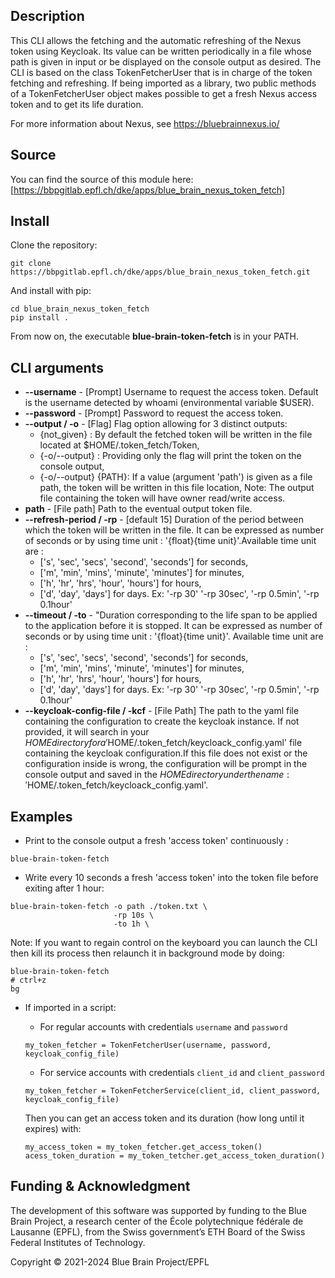 ## Description
This CLI allows the fetching and the automatic refreshing of the Nexus token using Keycloak. 
Its value can be written periodically in a file whose path is given in input or be displayed on the console output as desired.
The CLI is based on the class TokenFetcherUser that is in charge of the token fetching and 
refreshing. If being imported as a library, two public methods of a TokenFetcherUser object makes 
possible to get a fresh Nexus access token and to get its life duration.

For more information about Nexus, see https://bluebrainnexus.io/

## Source
You can find the source of this module here: [https://bbpgitlab.epfl.ch/dke/apps/blue_brain_nexus_token_fetch]

## Install
Clone the repository:
```
git clone https://bbpgitlab.epfl.ch/dke/apps/blue_brain_nexus_token_fetch.git
```

And install with pip:
```
cd blue_brain_nexus_token_fetch
pip install .
```
From now on, the executable **blue-brain-token-fetch** is in your PATH.

## CLI arguments
- **--username** - [Prompt] Username to request the access token. Default is the username detected by whoami (environmental variable $USER).
- **--password** - [Prompt] Password to request the access token.
- **--output / -o** - [Flag] Flag option allowing for 3 distinct outputs:
  - {not_given} : By default the fetched token will be written in the file located at
    $HOME/.token_fetch/Token,
  - {-o/--output} : Providing only the flag will print the token on the console output,
  - {-o/--output} {PATH}: If a value (argument 'path') is given as a file path, the token
    will be written in this file location,
Note: The output file containing the token will have owner read/write access.
- **path** - [File path] Path to the eventual output token file.
- **--refresh-period / -rp** - [default 15] Duration of the period between which the token
will be written in the file. It can be expressed as number of seconds or by using time unit : '{float}{time unit}'.Available time unit are :
  - ['s', 'sec', 'secs', 'second', 'seconds'] for seconds,
  - ['m', 'min', 'mins', 'minute', 'minutes'] for minutes,
  - ['h', 'hr', 'hrs', 'hour', 'hours'] for hours,
  - ['d', 'day', 'days'] for days.
Ex: '-rp 30' '-rp 30sec', '-rp 0.5min', '-rp 0.1hour'
- **--timeout / -to** - "Duration corresponding to the life span to be applied to the application before it is stopped. It can be expressed as number of seconds or by using time unit : '{float}{time unit}'. Available time unit are :
  - ['s', 'sec', 'secs', 'second', 'seconds'] for seconds,
  - ['m', 'min', 'mins', 'minute', 'minutes'] for minutes,
  - ['h', 'hr', 'hrs', 'hour', 'hours'] for hours,
  - ['d', 'day', 'days'] for days.
Ex: '-rp 30' '-rp 30sec', '-rp 0.5min', '-rp 0.1hour'
- **--keycloak-config-file / -kcf** - [File Path] The path to the yaml file containing the configuration to create the keycloak instance. If not provided, it will search in your $HOME directory for a '$HOME/.token_fetch/keycloack_config.yaml' file containing the keycloak configuration.If this file does not exist or the configuration inside is wrong, the configuration will be prompt in the console output and saved in the $HOME directory under the name: '$HOME/.token_fetch/keycloack_config.yaml'.

## Examples
- Print to the console output a fresh 'access token' continuously :
```
blue-brain-token-fetch
```

- Write every 10 seconds a fresh 'access token' into the token file before exiting after 1 hour:
```
blue-brain-token-fetch -o path ./token.txt \
              	       -rp 10s \
                       -to 1h \
```
Note: If you want to regain control on the keyboard you can launch the CLI then kill its process then relaunch it in background mode by doing:
```
blue-brain-token-fetch
# ctrl+z
bg
```
- If imported in a script:

  - For regular accounts with credentials `username` and `password`
  ```
  my_token_fetcher = TokenFetcherUser(username, password, keycloak_config_file)
  ```
  - For service accounts with credentials `client_id` and `client_password` 
  ```
  my_token_fetcher = TokenFetcherService(client_id, client_password, keycloak_config_file)
  ```
  Then you can get an access token and its duration (how long until it expires) with:
  ```
  my_access_token = my_token_fetcher.get_access_token() 
  acess_token_duration = my_token_tetcher.get_access_token_duration() 
  ```

## Funding & Acknowledgment
The development of this software was supported by funding to the Blue Brain Project, a 
research center of the École polytechnique fédérale de Lausanne (EPFL), from the Swiss 
government’s ETH Board of the Swiss Federal Institutes of Technology.

Copyright © 2021-2024 Blue Brain Project/EPFL
